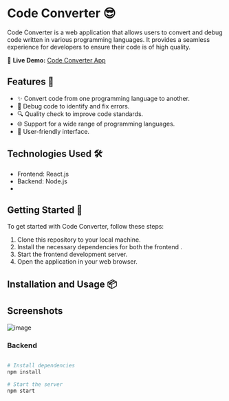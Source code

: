 # Code Converter 😎


Code Converter is a web application that allows users to convert and debug code written in various programming languages. It provides a seamless experience for developers to ensure their code is of high quality.

🚀 **Live Demo:** [Code Converter App](https://code-converter-ox8q.onrender.com/)

## Features 🚀

- ✨ Convert code from one programming language to another.
- 🐞 Debug code to identify and fix errors.
- 🔍 Quality check to improve code standards.
- 🌐 Support for a wide range of programming languages.
- 📝 User-friendly interface.

## Technologies Used 🛠️

- Frontend: React.js
- Backend: Node.js
- 
## Getting Started 🏁

To get started with Code Converter, follow these steps:

1. Clone this repository to your local machine.
2. Install the necessary dependencies for both the frontend .
3. Start the frontend development server.
4. Open the application in your web browser.

## Installation and Usage 📦
## Screenshots
![image](https://github.com/pitabasdev/Notes-app/assets/85897297/535618c0-37a2-47b9-972b-9628cf01f791)

### Backend

```bash

# Install dependencies
npm install

# Start the server
npm start


